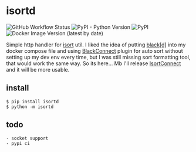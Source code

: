 # isortd
![GitHub Workflow Status](https://img.shields.io/github/workflow/status/urm8/isortd/build?style=for-the-badge)
![PyPI - Python Version](https://img.shields.io/pypi/pyversions/isortd?style=for-the-badge)
![PyPI](https://img.shields.io/pypi/v/isortd?style=for-the-badge)
![Docker Image Version (latest by date)](https://img.shields.io/docker/v/urm8/isortd?style=for-the-badge)

Simple http handler for [isort](https://github.com/PyCQA/isort) util. I liked the idea of putting 
[black[d]](https://black.readthedocs.io/en/stable/blackd.html) into my docker compose file and using
[BlackConnect](https://plugins.jetbrains.com/plugin/14321-blackconnect) plugin for auto sort without setting up
my dev env every time, but I was still missing sort formatting tool, that would work the same way. So its here...
Mb I'll release [IsortConnect](https://github.com/urm8/IsortConnect) and it will be more usable.
## install
```
$ pip install isortd
$ python -m isortd
``` 

## todo
    - socket support
    - pypi ci